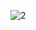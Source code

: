 ![2](https://github.com/cyber-robot1/Mastering-4-critical-SKILLS-using-CPP-17-course/assets/76911827/da799945-622f-450a-9fa8-85ca96e0e2e2)
